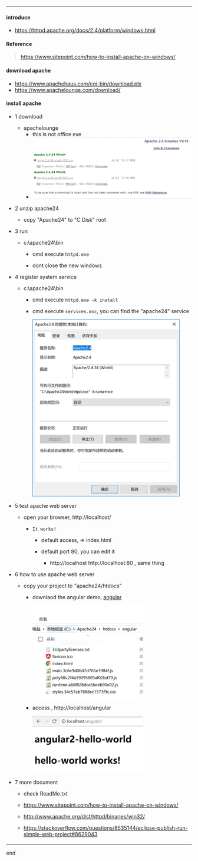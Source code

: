 
---

#### introduce

- https://httpd.apache.org/docs/2.4/platform/windows.html

#### Reference

  > https://www.sitepoint.com/how-to-install-apache-on-windows/

#### download apache

- https://www.apachehaus.com/cgi-bin/download.plx
- https://www.apachelounge.com/download/

#### install apache

  - 1 download
    
    - apachelounge
      - this is not office exe
      - <img src="https://github.com/littleostar-blog/littleostar-blog-files/blob/master/image_for/install_apache_on_windows_10/apache4.PNG?raw=true" width="600px" />
  
  - 2 unzip apache24
  
    - copy "Apache24" to "C Disk" root

  - 3 run
  
    - c:\apache24\bin 
      - cmd execute 
        ```httpd.exe```
    
      - dont close the new windows

  - 4 register system service
  
    - c:\apache24\bin 
      - cmd execute
        ```httpd.exe -k install```
  
      - cmd execute
        ```services.msc```, you can find the "apache24" service
      
        <img src="https://github.com/littleostar-blog/littleostar-blog-files/blob/master/image_for/install_apache_on_windows_10/apache1.PNG?raw=true" width="400px" />
  
  - 5 test apache web server
  
    - open your browser, http://localhost/
    
      - ```It works!```
      
        - default access, =>  index.html
        
        - default port 80, you can edit it
        
          - http://localhost http://localhost:80 , same thing
  
  - 6 how to use apache web server
  
    - copy your project to "apache24/htdocs"
      
      - downlaod the angular demo, [angular](https://github.com/littleostar-blog/littleostar-blog-files/blob/master/example_for/install_apache_on_windows_10/angular.zip?raw=true)
      
        <img src="https://github.com/littleostar-blog/littleostar-blog-files/blob/master/image_for/install_apache_on_windows_10/apache2.PNG?raw=true" width="300px" />
      
      - access , http://localhost/angular
      
        <img src="https://github.com/littleostar-blog/littleostar-blog-files/blob/master/image_for/install_apache_on_windows_10/apache3.PNG?raw=true" width="300px" />
        
  
  - 7 more document
  
    - check ReadMe.txt
    
    - https://www.sitepoint.com/how-to-install-apache-on-windows/
    
    - http://www.apache.org/dist/httpd/binaries/win32/
    
    - https://stackoverflow.com/questions/8535144/eclipse-publish-run-simple-web-project#8629043
  
####

---

end
